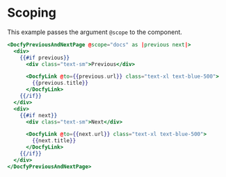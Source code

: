 # Scoping

This example passes the argument `@scope` to the component.

```hbs template
<DocfyPreviousAndNextPage @scope="docs" as |previous next|>
  <div>
    {{#if previous}}
      <div class="text-sm">Previous</div>

      <DocfyLink @to={{previous.url}} class="text-xl text-blue-500">
        {{previous.title}}
      </DocfyLink>
    {{/if}}
  </div>
  <div>
    {{#if next}}
      <div class="text-sm">Next</div>

      <DocfyLink @to={{next.url}} class="text-xl text-blue-500">
        {{next.title}}
      </DocfyLink>
    {{/if}}
  </div>
</DocfyPreviousAndNextPage>
```
